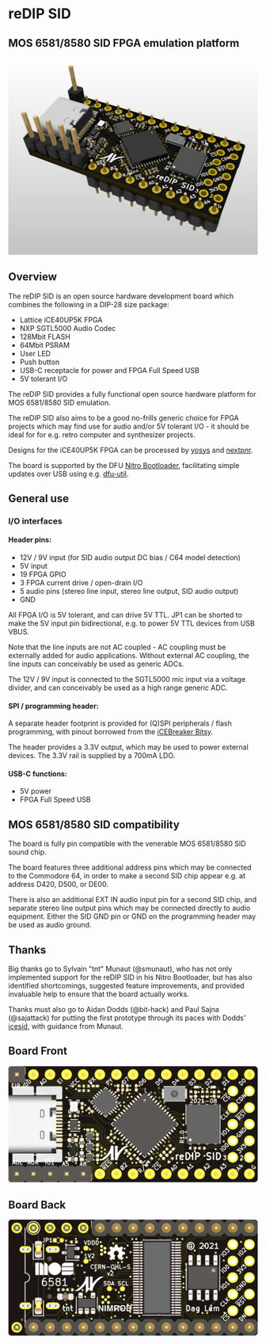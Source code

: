 # reDIP SID

## MOS 6581/8580 SID FPGA emulation platform
![Board](documentation/reDIP-SID-board.png)

## Overview
The reDIP SID is an open source hardware development board which combines the following in a DIP-28 size package:

* Lattice iCE40UP5K FPGA
* NXP SGTL5000 Audio Codec
* 128Mbit FLASH
* 64Mbit PSRAM
* User LED
* Push button
* USB-C receptacle for power and FPGA Full Speed USB
* 5V tolerant I/O

The reDIP SID provides a fully functional open source hardware platform for MOS 6581/8580 SID emulation.

The reDIP SID also aims to be a good no-frills generic choice for FPGA projects which may find use for audio and/or 5V tolerant I/O -
it should be ideal for for e.g. retro computer and synthesizer projects.

Designs for the iCE40UP5K FPGA can be processed by [yosys](https://github.com/YosysHQ/yosys/) and [nextpnr](https://github.com/YosysHQ/nextpnr/).

The board is supported by the DFU [Nitro Bootloader](https://github.com/no2fpga/no2bootloader/), facilitating simple updates over USB using e.g. [dfu-util](http://dfu-util.sourceforge.net/).

## General use

### I/O interfaces

#### Header pins:

* 12V / 9V input (for SID audio output DC bias / C64 model detection)
* 5V input
* 19 FPGA GPIO
* 3 FPGA current drive / open-drain I/O
* 5 audio pins (stereo line input, stereo line output, SID audio output)
* GND

All FPGA I/O is 5V tolerant, and can drive 5V TTL. JP1 can be shorted to make the 5V input pin bidirectional, e.g. to power 5V TTL devices from USB VBUS.

Note that the line inputs are not AC coupled - AC coupling must be externally added for audio applications.
Without external AC coupling, the line inputs can conceivably be used as generic ADCs.

The 12V / 9V input is connected to the SGTL5000 mic input via a voltage divider, and can conceivably be used as a high range generic ADC.

#### SPI / programming header:

A separate header footprint is provided for (Q)SPI peripherals / flash programming, with pinout borrowed from the [iCEBreaker Bitsy](https://github.com/icebreaker-fpga/icebreaker).

The header provides a 3.3V output, which may be used to power external devices. The 3.3V rail is supplied by a 700mA LDO.

#### USB-C functions:

* 5V power
* FPGA Full Speed USB

## MOS 6581/8580 SID compatibility

The board is fully pin compatible with the venerable MOS 6581/8580 SID sound chip.

The board features three additional address pins which may be connected to the Commodore 64, in order to make a second SID chip appear e.g. at address D420, D500, or DE00.

There is also an additional EXT IN audio input pin for a second SID chip, and separate stereo line output pins which may be connected directly to audio equipment.
Either the SID GND pin or GND on the programming header may be used as audio ground.

## Thanks

Big thanks go to Sylvain "tnt" Munaut (@smunaut), who has not only implemented support for the reDIP SID in his Nitro Bootloader,
but has also identified shortcomings, suggested feature improvements, and provided invaluable help to ensure that the board actually works.

Thanks must also go to Aidan Dodds (@bit-hack) and Paul Sajna (@sajattack) for putting the first prototype through its paces with Dodds' [icesid](https://github.com/bit-hack/icesid),
with guidance from Munaut.

## Board Front
![Board Front](documentation/reDIP-SID-board-front.png)

## Board Back
![Board Back](documentation/reDIP-SID-board-back.png)
